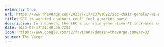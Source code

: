```yaml
---
external: true
url: https://www.theverge.com/2023/7/17/23798092/sec-chair-gensler-ai-will-impact-financial-markets
title: SEC is worried chatbots could fuel a market panic
description: In a speech, the SEC chair said generative AI increases systemic risks.
date: 2023-07-17T21:40:36.729Z
icon: https://www.google.com/s2/favicons?domain=theverge.com&sz=32
source: The Verge
---
```

